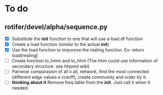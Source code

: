 To do
============

## rotifer/devel/alpha/sequence.py
- [x] Substitute the __init__ function to one that will use a load df function  
- [x] Create a load function (similar to the actual __init__)  
- [x] Use the load function to imporove the realing function. Ex: return load(realing)  
- [ ] Create function to_hmm and to_hhm (The hhm could use information of secondary structure. see hhpred wiki)
- [ ] Pairwise comparasion of all x all, network, find the most connected (different edge values e cutoff), create community and order by it. 
- [ ] __thinking about it__ Remove freq table from the __init__. Just call it when it needed.
